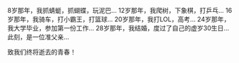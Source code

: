 8岁那年，我抓蜻蜓，抓蝴蝶，玩泥巴…
12岁那年，我爬树，下象棋，打乒乓…
16岁那年，我骑车，打小霸王，打篮球…
20岁那年，我打LOL，高考…
24岁那年，我大学毕业，参加第一份工作…
28岁那年，我结婚，度过了自己的虚岁30生日…
此刻，是一位准父亲…

致我们终将逝去的青春！